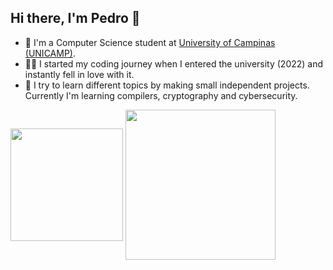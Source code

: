 ##  Hi there, I'm Pedro 👋

- 📕 I'm a Computer Science student at [University of Campinas (UNICAMP)](https://www.unicamp.br/unicamp/).
- 👨‍💻 I started my coding journey when I entered the university (2022) and instantly fell in love with it.
- 🤖 I try to learn different topics by making small independent projects. Currently I'm learning compilers, cryptography and cybersecurity.

<!--
**pedropiin/pedropiin** is a ✨ _special_ ✨ repository because its `README.md` (this file) appears on your GitHub profile.

Here are some ideas to get you started:

- 🔭 I’m currently working on ...
- 🌱 I’m currently learning ...
- 👯 I’m looking to collaborate on ...
- 🤔 I’m looking for help with ...
- 💬 Ask me about ...
- 📫 How to reach me: ...
- 😄 Pronouns: ...
- ⚡ Fun fact: ...
-->


<div>
  <img align="center" height="180em" src="https://github-readme-stats.vercel.app/api?username=pedropiin&layout=donut&theme=tokyonight&show_icons=true&hide_border=true&&count_private=true&include_all_commits=true&exclude_repo=mc886-trabalhos&layout=donut" />
  <img align="center" height="240em" src="https://github-readme-stats.vercel.app/api/top-langs/?username=pedropiin&theme=tokyonight">
</div>
